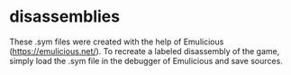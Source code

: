 # disassemblies

These .sym files were created with the help of Emulicious (https://emulicious.net/). To recreate a labeled disassembly of the game, simply load the .sym file in the debugger of Emulicious and save sources.
